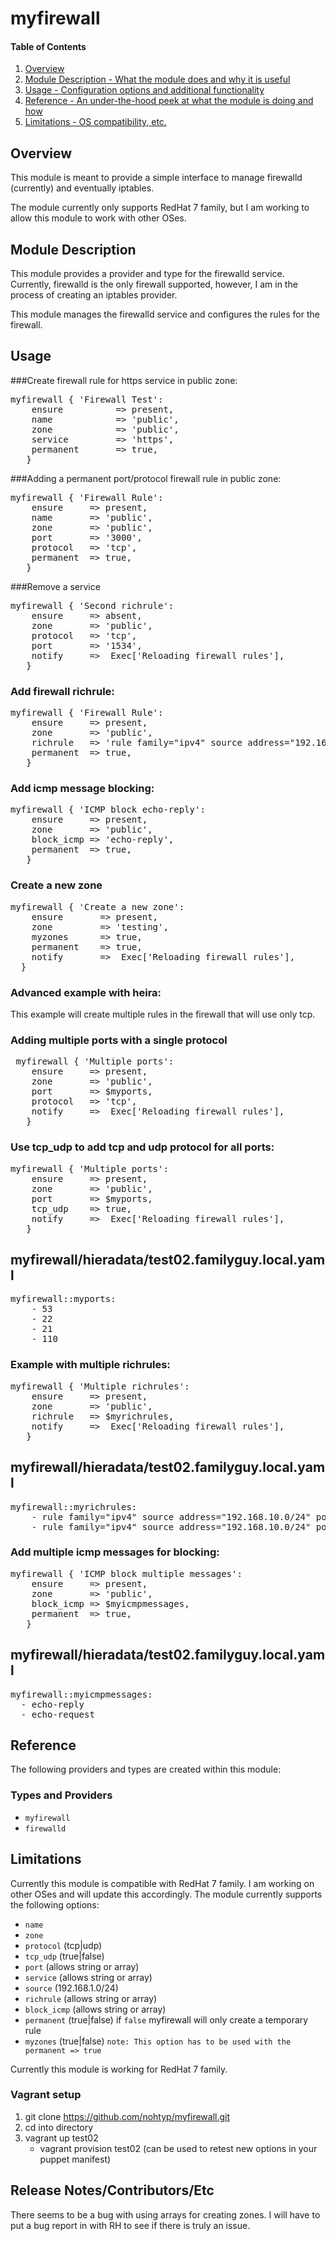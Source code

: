 # myfirewall

#### Table of Contents

1. [Overview](#overview)
2. [Module Description - What the module does and why it is useful](#module-description)
3. [Usage - Configuration options and additional functionality](#usage)
4. [Reference - An under-the-hood peek at what the module is doing and how](#reference)
5. [Limitations - OS compatibility, etc.](#limitations)

## Overview

This module is meant to provide a simple interface to manage firewalld (currently)
and eventually iptables.

The module currently only supports RedHat 7 family, but I am working to allow this 
module to work with other OSes.

## Module Description

This module provides a provider and type for the firewalld service.  Currently,
firewalld is the only firewall supported, however, I am in the process of creating
an iptables provider.

This module manages the firewalld service and configures the rules for the
firewall.

## Usage

###Create firewall rule for https service in public zone:

<pre>
myfirewall { 'Firewall Test':
    ensure          => present,
    name            => 'public',
    zone            => 'public',
    service         => 'https',
    permanent       => true,
   }
</pre>

###Adding a permanent port/protocol firewall rule in public zone:

<pre>
myfirewall { 'Firewall Rule':
    ensure     => present,
    name       => 'public',
    zone       => 'public',
    port       => '3000',
    protocol   => 'tcp',
    permanent  => true,
   }
</pre>

###Remove a service

<pre>
myfirewall { 'Second richrule':
    ensure     => absent,
    zone       => 'public',
    protocol   => 'tcp',
    port       => '1534',
    notify     =>  Exec['Reloading firewall rules'],
   }
</pre>

### Add firewall richrule:

<pre>
myfirewall { 'Firewall Rule':
    ensure     => present,
    zone       => 'public',
    richrule   => 'rule family="ipv4" source address="192.168.10.0/24" port port="3001" protocol="tcp" accept',
    permanent  => true,
   }
</pre>


### Add icmp message blocking:

<pre>
myfirewall { 'ICMP block echo-reply':
    ensure     => present,
    zone       => 'public',
    block_icmp => 'echo-reply',
    permanent  => true,
   }
</pre>

### Create a new zone
<pre>
myfirewall { 'Create a new zone':
    ensure       => present,
    zone         => 'testing',
    myzones      => true,
    permanent    => true,
    notify       =>  Exec['Reloading firewall rules'],
  }
</pre>

### Advanced example with heira:
This example will create multiple rules in the firewall
that will use only tcp.

### Adding multiple ports with a single protocol
<pre>
 myfirewall { 'Multiple ports':
    ensure     => present,
    zone       => 'public',
    port       => $myports,
    protocol   => 'tcp',
    notify     =>  Exec['Reloading firewall rules'],
   }
</pre>

### Use tcp_udp to add tcp and udp protocol for all ports:

<pre>
myfirewall { 'Multiple ports':
    ensure     => present,
    zone       => 'public',
    port       => $myports,
    tcp_udp    => true,
    notify     =>  Exec['Reloading firewall rules'],
   }
</pre>

## myfirewall/hieradata/test02.familyguy.local.yaml
<pre>
myfirewall::myports:
    - 53
    - 22
    - 21
    - 110
</pre>


### Example with multiple richrules:
<pre>
myfirewall { 'Multiple richrules':
    ensure     => present,
    zone       => 'public',
    richrule   => $myrichrules,
    notify     =>  Exec['Reloading firewall rules'],
   }
</pre>


## myfirewall/hieradata/test02.familyguy.local.yaml
<pre>
myfirewall::myrichrules: 
    - rule family="ipv4" source address="192.168.10.0/24" port port="3001" protocol="tcp" accept
    - rule family="ipv4" source address="192.168.10.0/24" port port="3051" protocol="tcp" accept
</pre>


### Add multiple icmp messages for blocking:

<pre>
myfirewall { 'ICMP block multiple messages':
    ensure     => present,
    zone       => 'public',
    block_icmp => $myicmpmessages, 
    permanent  => true,
   }
</pre>

## myfirewall/hieradata/test02.familyguy.local.yaml
<pre>
myfirewall::myicmpmessages: 
  - echo-reply
  - echo-request
</pre>

## Reference

The following providers and types are created within this module:

### Types and Providers
- `myfirewall`
- `firewalld`

## Limitations

Currently this module is compatible with RedHat 7 family.  I am working on 
other OSes and will update this accordingly.  The module currently
supports the following options:

- `name`
- `zone` 
- `protocol` (tcp|udp)
- `tcp_udp` (true|false)
- `port` (allows string or array)
- `service` (allows string or array)
- `source` (192.168.1.0/24)
- `richrule` (allows string or array)
- `block_icmp` (allows string or array)
- `permanent` (true|false) if `false` myfirewall will only create a temporary rule
- `myzones` (true|false) `note: This option has to be used with the permanent => true`

Currently this module is working for RedHat 7 family.

### Vagrant setup

1.  git clone https://github.com/nohtyp/myfirewall.git
2.  cd into directory
3.  vagrant up test02
    * vagrant provision test02 (can be used to retest new options in your puppet manifest)

## Release Notes/Contributors/Etc
There seems to be a bug with using arrays for creating zones.  I will have to put a bug report
in with RH to see if there is truly an issue.
